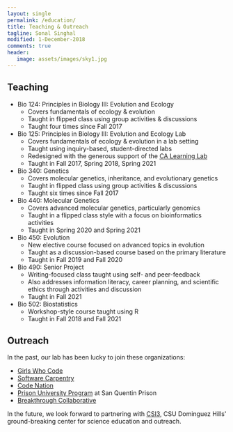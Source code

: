 ```yaml
---
layout: single
permalink: /education/
title: Teaching & Outreach
tagline: Sonal Singhal
modified: 1-December-2018
comments: true
header:
   image: assets/images/sky1.jpg
---
```


## Teaching

- Bio 124: Principles in Biology III: Evolution and Ecology
  - Covers fundamentals of ecology & evolution
  - Taught in flipped class using group activities & discussions
  - Taught four times since Fall 2017
- Bio 125: Principles in Biology III: Evolution and Ecology Lab
  - Covers fundamentals of ecology & evolution in a lab setting
  - Taught using inquiry-based, student-directed labs
  - Redesigned with the generous support of the [CA Learning Lab](https://news.csudh.edu/learning-lab-grant/)
  - Taught in Fall 2017, Spring 2018, Spring 2021
- Bio 340: Genetics
  - Covers molecular genetics, inheritance, and evolutionary genetics
  - Taught in flipped class using group activities & discussions
  - Taught six times since Fall 2017
- Bio 440: Molecular Genetics
  - Covers advanced molecular genetics, particularly genomics
  - Taught in a flipped class style with a focus on bioinformatics activities
  - Taught in Spring 2020 and Spring 2021
- Bio 450: Evolution
  - New elective course focused on advanced topics in evolution
  - Taught as a discussion-based course based on the primary literature
  - Taught in Fall 2019 and Fall 2020
- Bio 490: Senior Project
  - Writing-focused class taught using self- and peer-feedback
  - Also addresses information literacy, career planning, and scientific ethics through activities and discussion
  - Taught in Fall 2021
- Bio 502: Biostatistics
  - Workshop-style course taught using R
  - Taught in Fall 2018 and Fall 2021

## Outreach
In the past, our lab has been lucky to join these organizations:
- [Girls Who Code](https://girlswhocode.com/)
- [Software Carpentry](https://software-carpentry.org/)
- [Code Nation](https://codenation.org/)
- [Prison University Program](https://prisonuniversityproject.org/) at San Quentin Prison
- [Breakthrough Collaborative](https://www.breakthroughcollaborative.org/)

In the future, we look forward to partnering with [CSI3](https://csi3.org/), CSU Dominguez Hills' ground-breaking center for science education and outreach.


